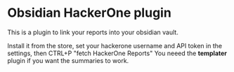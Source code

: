# Obsidian HackerOne plugin
This is a plugin to link your reports into your obsidian vault.

Install it from the store, set your hackerone username and API token in the settings, then CTRL+P "fetch HackerOne Reports"
You neeed the **templater** plugin if you want the summaries to work.
